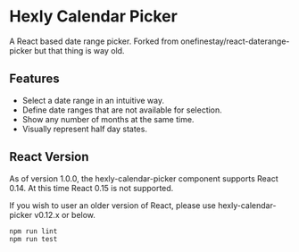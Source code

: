 Hexly Calendar Picker
======================

A React based date range picker. Forked from onefinestay/react-daterange-picker but that thing is way old.

## Features

* Select a date range in an intuitive way.
* Define date ranges that are not available for selection.
* Show any number of months at the same time.
* Visually represent half day states.

## React Version

As of version 1.0.0, the hexly-calendar-picker component supports React 0.14. At this time React 0.15 is not supported.

If you wish to user an older version of React, please use hexly-calendar-picker v0.12.x or below.


```shell
npm run lint
npm run test
```
